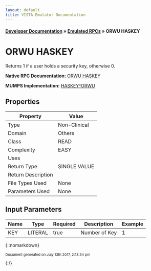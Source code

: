 ```yaml
---
layout: default
title: VISTA Emulator Documentation
---
```


#### [Developer Documentation](../index) &#187; [Emulated RPCs](TableOfContents) &#187; ORWU HASKEY<br/>
# ORWU HASKEY

Returns 1 if a user holds a security key, otherwise 0.

**Native RPC Documentation:** [ORWU HASKEY](../VISTARPC/ORWU_HASKEY)

**MUMPS Implementation:** [HASKEY^ORWU](http://code.osehra.org/dox/Routine_ORWU_source.html)

## Properties

Property | Value
--- | ---
Type | Non-Clinical
Domain | Others
Class | READ
Complexity | EASY
Uses | 
Return Type | SINGLE VALUE
Return Description | 
File Types Used | None
Parameters Used | None


## Input Parameters

Name | Type | Required | Description | Example
--- | --- | --- | --- | ---
KEY | LITERAL | true | Number of Key | 1

{::nomarkdown} <br/><p style="font-size: 11px">Document generated on July 13th 2017, 2:13:34 pm</p>{:/}